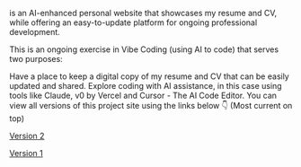  is an AI-enhanced personal website that showcases my resume and CV, while offering an easy-to-update platform for ongoing professional development.

This is an ongoing exercise in Vibe Coding (using AI to code) that serves two purposes:

Have a place to keep a digital copy of my resume and CV that can be easily updated and shared.
Explore coding with AI assistance, in this case using tools like Claude, v0 by Vercel and Cursor - The AI Code Editor.
You can view all versions of this project site using the links below 👇 (Most current on top)

[Version 2](https://thebimsider.github.io/GHT/V02/)    

[Version 1](https://thebimsider.github.io/GHT/V01/)   

